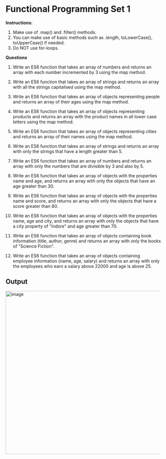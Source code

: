 # Functional Programming Set 1

**Instructions:**

1. Make use of .map() and .filter() methods.
2. You can make use of basic methods such as .length, toLowerCase(), toUpperCase() if needed.
3. Do NOT use for-loops.

**Questions**

1. Write an ES6 function that takes an array of numbers and returns an array with each number incremented by 3 using the map method.

2. Write an ES6 function that takes an array of strings and returns an array with all the strings capitalised using the map method.

3. Write an ES6 function that takes an array of objects representing people and returns an array of their ages using the map method.

4. Write an ES6 function that takes an array of objects representing products and returns an array with the product names in all lower case letters using the map method.

5. Write an ES6 function that takes an array of objects representing cities and returns an array of their names using the map method.

6. Write an ES6 function that takes an array of strings and returns an array with only the strings that have a length greater than 5.

7. Write an ES6 function that takes an array of numbers and returns an array with only the numbers that are divisible by 3 and also by 5.

8. Write an ES6 function that takes an array of objects with the properties name and age, and returns an array with only the objects that have an age greater than 30.

9. Write an ES6 function that takes an array of objects with the properties name and score, and returns an array with only the objects that have a score greater than 80.

10. Write an ES6 function that takes an array of objects with the properties name, age and city, and returns an array with only the objects that have a city property of "Indore" and age greater than 70.

11. Write an ES6 function that takes an array of objects containing book information (title, author, genre) and returns an array with only the books of "Science Fiction".

12. Write an ES6 function that takes an array of objects containing employee information (name, age, salary) and returns an array with only the employees who earn a salary above 22000 and age is above 25.

## Output

<img width="530" alt="image" src="https://user-images.githubusercontent.com/49062060/222977224-05f50aea-3e66-43ed-a84c-ab1c9ea2f805.png">
